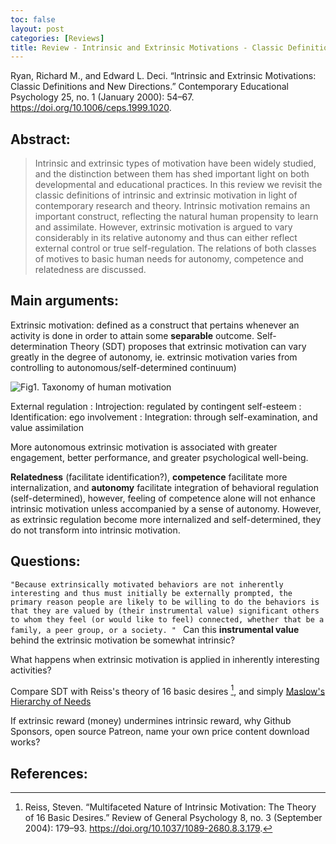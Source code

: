 ```yaml
---
toc: false
layout: post
categories: [Reviews]
title: Review - Intrinsic and Extrinsic Motivations - Classic Definitions and New Directions.
---
```


Ryan, Richard M., and Edward L. Deci. “Intrinsic and Extrinsic Motivations: Classic Definitions and New Directions.” Contemporary Educational Psychology 25, no. 1 (January 2000): 54–67. https://doi.org/10.1006/ceps.1999.1020.

## Abstract:

> Intrinsic and extrinsic types of motivation have been widely studied, and the distinction between them has shed important light on both developmental and educational practices. In this review we revisit the classic definitions of intrinsic and extrinsic motivation in light of contemporary research and theory. Intrinsic motivation remains an important construct, reflecting the natural human propensity to learn and assimilate. However, extrinsic motivation is argued to vary considerably in its relative autonomy and thus can either reflect external control or true self-regulation. The relations of both classes of motives to basic human needs for autonomy, competence and relatedness are discussed.

## Main arguments:

Extrinsic motivation: defined as a construct that pertains whenever an activity is done in order to attain some **separable** outcome. Self-determination Theory (SDT) proposes that extrinsic motivation can vary greatly in the degree of autonomy, ie. extrinsic motivation varies from controlling to autonomous/self-determined continuum)

![Fig1. Taxonomy of human motivation](../../../../images/human.motivation.png)

External regulation
: Introjection: regulated by contingent self-esteem
: Identification: ego involvement
: Integration: through self-examination, and value assimilation

More autonomous extrinsic motivation is associated with greater engagement, better performance, and greater psychological well-being.

**Relatedness** (facilitate identification?), **competence** facilitate more internalization, and **autonomy** facilitate integration of behavioral regulation (self-determined), however, feeling of competence alone will not enhance intrinsic motivation unless accompanied by a sense of autonomy. However, as extrinsic regulation become more internalized and self-determined, they do not transform into intrinsic motivation.



## Questions:

```"Because extrinsically motivated behaviors are not inherently interesting and thus must initially be externally prompted, the primary reason people are likely to be willing to do the behaviors is that they are valued by (their instrumental value) significant others to whom they feel (or would like to feel) connected, whether that be a family, a peer group, or a society. " ```
Can this **instrumental value** behind the extrinsic motivation be somewhat intrinsic?

What happens when extrinsic motivation is applied in inherently interesting activities?

Compare SDT with Reiss's theory of 16 basic desires [^1], and simply [Maslow's Hierarchy of Needs](https://en.wikipedia.org/wiki/Maslow's_hierarchy_of_needs)


If extrinsic reward (money) undermines intrinsic reward, why Github Sponsors, open source Patreon, name your own price content download works?

## References:

[^1]: Reiss, Steven. “Multifaceted Nature of Intrinsic Motivation: The Theory of 16 Basic Desires.” Review of General Psychology 8, no. 3 (September 2004): 179–93. https://doi.org/10.1037/1089-2680.8.3.179.







